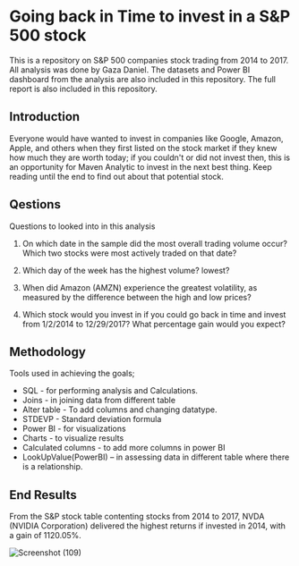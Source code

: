 
# Going back in Time to invest in a S&P 500 stock 

This is a repository on S&P 500 companies stock trading from 2014 to 2017. All analysis was done by Gaza Daniel.
The datasets and Power BI dashboard from the analysis are also included in this repository.
The full report is also included in this repository.

## Introduction

Everyone would have wanted to invest in companies like Google, Amazon, Apple, and others when they first listed on the stock market if they knew how much they are worth today; if you couldn't or did not invest then, this is an opportunity for Maven Analytic to invest in the next best thing. Keep reading until the end to find out about that potential stock.

## Qestions

Questions to looked into in this analysis

1. On which date in the sample did the most overall trading volume occur? Which two
stocks were most actively traded on that date?

2. Which day of the week has the highest volume? lowest?

3. When did Amazon (AMZN) experience the greatest volatility, as measured by the
difference between the high and low prices?

4. Which stock would you invest in if you could go back in time and invest from 1/2/2014 to
12/29/2017? What percentage gain would you expect?

## Methodology

Tools used in achieving the goals;
* SQL - for performing analysis and Calculations.
* Joins - in joining data from different table
* Alter table - To add columns and changing datatype.
* STDEVP - Standard deviation formula 
* Power BI - for visualizations
* Charts - to visualize results
* Calculated columns - to add more columns in power BI
* LookUpValue(PowerBI) – in assessing data in different table where there is a relationship.

## End Results
From the S&P stock table contenting stocks from 2014 to 2017, NVDA (NVIDIA Corporation) delivered the highest returns if invested in 2014, with a gain of 1120.05%.   

![Screenshot (109)](https://user-images.githubusercontent.com/103642582/189500461-e78b60b8-3f48-4d7d-ba75-de82ccec6765.png)

